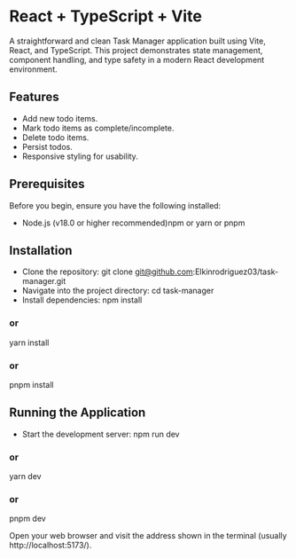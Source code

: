 # React + TypeScript + Vite

A straightforward and clean Task Manager application built using Vite, React, and TypeScript. This project demonstrates state management, component handling, and type safety in a modern React development environment.

## Features
* Add new todo items.
* Mark todo items as complete/incomplete.
* Delete todo items.
* Persist todos. 
* Responsive styling for usability.

## Prerequisites 
Before you begin, ensure you have the following installed:
* Node.js (v18.0 or higher recommended)npm or yarn or pnpm

## Installation
* Clone the repository:
  git clone git@github.com:Elkinrodriguez03/task-manager.git
* Navigate into the project directory:
  cd task-manager
* Install dependencies:
  npm install
### or
yarn install
### or
pnpm install

## Running the Application
* Start the development server:
  npm run dev
### or
yarn dev
### or
pnpm dev

Open your web browser and visit the address shown in the terminal (usually http://localhost:5173/).
